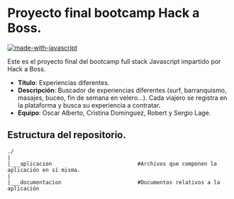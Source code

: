# Proyecto final bootcamp Hack a Boss.
[![made-with-javascript](https://img.shields.io/badge/Made%20with-JavaScript-1f425f.svg)](https://www.javascript.com)

Este es el proyecto final del bootcamp full stack Javascript impartido por Hack a Boss.

- **Título**: Experiencias diferentes.
- **Descripción**: Buscador de experiencias diferentes (surf, barranquismo, masajes, buceo, fin de semana en velero…).
Cada viajero se registra en la plataforma y busca su experiencia a contratar.
- **Equipo**: Oscar Alberto, Cristina Dominguez, Robert y Sergio Lage.

## Estructura del repositorio.

    ./
    |
    |___aplicacion                           #Archivos que componen la aplicación en sí misma.
    |
    |___documentacion                        #Documentos relativos a la aplicación  


